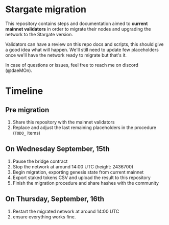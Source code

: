 # Stargate migration

This repository contains steps and documentation aimed to **current mainnet validators** in order to migrate their nodes and upgrading the network to the Stargate version.


Validators can have a review on this repo docs and scripts, this should give a good idea what will happen. 
We'll still need to update few placeholders once we'll have the network ready to migrate but that's it.

In case of questions or issues, feel free to reach me on discord (@daeMOn).

# Timeline

## Pre migration

1) Share this repository with the mainnet validators
2) Replace and adjust the last remaining placeholders in the procedure (`TODO_` items)

## On Wednesday September, 15th

1) Pause the bridge contract
2) Stop the network at around 14:00 UTC (height: 2436700)
3) Begin migration, exporting genesis state from current mainnet
4) Export staked tokens CSV and upload the result to this repository
5) Finish the migration procedure and share hashes with the community

## On Thursday, September, 16th

1) Restart the migrated network at around 14:00 UTC
2) ensure everything works fine. 
